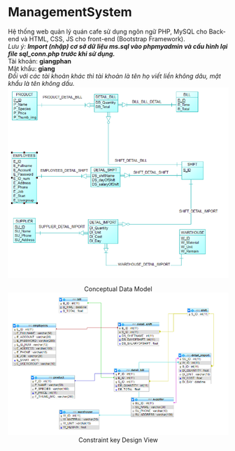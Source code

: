 # ManagementSystem

Hệ thống web quản lý quán cafe sử dụng ngôn ngữ PHP, MySQL cho Back-end và HTML, CSS, JS cho front-end (Bootstrap Framework).<br>
<i>Lưu ý: <strong>Import (nhập) cơ sở dữ liệu ms.sql vào phpmyadmin và cấu hình lại file sql_conn.php trước khi sử dụng.</strong></i><br>
Tài khoản: <strong>giangphan</strong><br>
Mật khẩu: <strong>giang</strong><br>
<i>Đối với các tài khoản khác thì tài khoản là tên họ viết liền không dâu, mật khẩu là tên không dấu.</i><br>
<img src="CDM.png">

<center>Conceptual Data Model<center>
<img src="RELATIONSHIP.png">
<center>Constraint key Design View<center>
